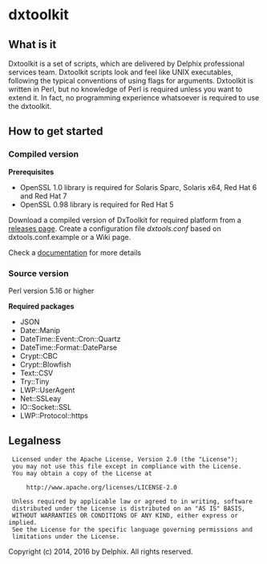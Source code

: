 # dxtoolkit

## What is it

Dxtoolkit is a set of scripts, which are delivered by Delphix professional services team. 
Dxtoolkit scripts look and feel like UNIX executables, following the typical conventions of using flags for arguments.  Dxtoolkit is written in Perl, but no knowledge of Perl is required unless you want to extend it.  In fact, no programming experience whatsoever is required to use the dxtoolkit.

## How to get started
### Compiled version

**Prerequisites**
* OpenSSL 1.0 library is required for Solaris Sparc, Solaris x64, Red Hat 6 and Red Hat 7 
* OpenSSL 0.98 library is required for Red Hat 5

Download a compiled version of DxToolkit for required platform from a [releases  page](https://github.com/delphix/dxtoolkit/releases). 
Create a configuration file *dxtools.conf* based on dxtools.conf.example or a Wiki page.

Check a [documentation](https://github.com/delphix/dxtoolkit/wiki) for more details

### Source version

Perl version 5.16 or higher

**Required packages**
- JSON
- Date::Manip
- DateTime::Event::Cron::Quartz
- DateTime::Format::DateParse
- Crypt::CBC
- Crypt::Blowfish
- Text::CSV
- Try::Tiny
- LWP::UserAgent
- Net::SSLeay
- IO::Socket::SSL
- LWP::Protocol::https

## Legalness
```
 Licensed under the Apache License, Version 2.0 (the "License");
 you may not use this file except in compliance with the License.
 You may obtain a copy of the License at

     http://www.apache.org/licenses/LICENSE-2.0

 Unless required by applicable law or agreed to in writing, software
 distributed under the License is distributed on an "AS IS" BASIS,
 WITHOUT WARRANTIES OR CONDITIONS OF ANY KIND, either express or implied.
 See the License for the specific language governing permissions and
 limitations under the License.
```
Copyright (c) 2014, 2016 by Delphix. All rights reserved.

